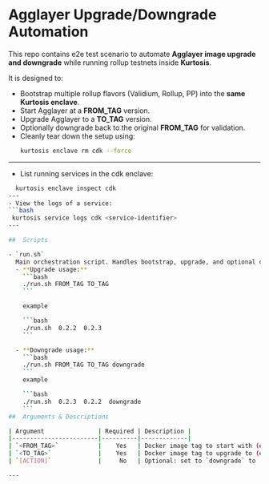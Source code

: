 # Agglayer Upgrade/Downgrade Automation

This repo contains e2e test scenario  to automate **Agglayer image upgrade and downgrade** while running rollup testnets inside **Kurtosis**.

It is designed to:

- Bootstrap multiple rollup flavors (Validium, Rollup, PP) into the **same Kurtosis enclave**.
- Start Agglayer at a **FROM_TAG** version.
- Upgrade Agglayer to a **TO_TAG** version.
- Optionally downgrade back to the original **FROM_TAG** for validation.
- Cleanly tear down the setup using:
  ```bash
  kurtosis enclave rm cdk --force
---
- List running services in the cdk enclave:
```bash
  kurtosis enclave inspect cdk
---
- View the logs of a service:
```bash
 kurtosis service logs cdk <service-identifier>
---

##  Scripts

- `run.sh`  
  Main orchestration script. Handles bootstrap, upgrade, and optional downgrade.  
  - **Upgrade usage:**  
    ```bash
    ./run.sh FROM_TAG TO_TAG
    ```

    example

    ```bash
    ./run.sh  0.2.2  0.2.3
    ```

  - **Downgrade usage:**  
    ```bash
    ./run.sh FROM_TAG TO_TAG downgrade
    ```
    example

    ```bash
    ./run.sh  0.2.3  0.2.2  downgrade
    ```
##  Arguments & Descriptions

| Argument               | Required | Description |
|------------------------|----------|-------------|
| `<FROM_TAG>`           |    Yes   | Docker image tag to start with (e.g., `0.2.2`)|
| `<TO_TAG>`             |    Yes   | Docker image tag to upgrade to (e.g., `0.2.3`)|
| `[ACTION]`             |     No   | Optional: set to `downgrade` to  downgrade back to `<FROM_TAG>` after upgrade |

---



